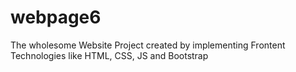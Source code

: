 # webpage6
The wholesome Website Project created by implementing Frontent Technologies like HTML, CSS, JS and Bootstrap

